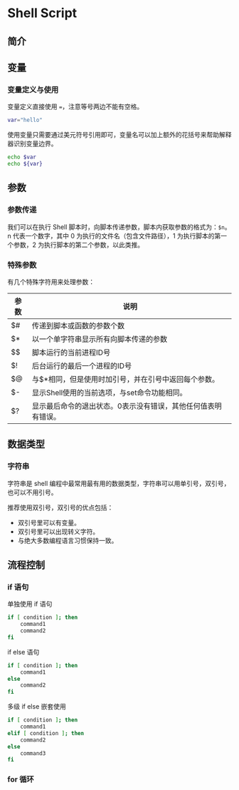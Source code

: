 # Shell Script

## 简介

## 变量

### 变量定义与使用

变量定义直接使用 `=`，注意等号两边不能有空格。

```bash
var="hello"
```

使用变量只需要通过美元符号引用即可，变量名可以加上额外的花括号来帮助解释器识别变量边界。

```bash
echo $var
echo ${var}
```

## 参数

### 参数传递

我们可以在执行 Shell 脚本时，向脚本传递参数，脚本内获取参数的格式为：`$n`。n 代表一个数字，其中 0 为执行的文件名（包含文件路径），1 为执行脚本的第一个参数，2 为执行脚本的第二个参数，以此类推。

### 特殊参数

有几个特殊字符用来处理参数：

| 参数 | 说明                                                         |
| ---- | ------------------------------------------------------------ |
| $#   | 传递到脚本或函数的参数个数                                   |
| $*   | 以一个单字符串显示所有向脚本传递的参数                       |
| $$   | 脚本运行的当前进程ID号                                       |
| $!   | 后台运行的最后一个进程的ID号                                 |
| $@   | 与$*相同，但是使用时加引号，并在引号中返回每个参数。         |
| $-   | 显示Shell使用的当前选项，与set命令功能相同。                 |
| $?   | 显示最后命令的退出状态。0表示没有错误，其他任何值表明有错误。 |

## 数据类型

### 字符串

字符串是 shell 编程中最常用最有用的数据类型，字符串可以用单引号，双引号，也可以不用引号。

推荐使用双引号，双引号的优点包括：

- 双引号里可以有变量。
- 双引号里可以出现转义字符。
- 与绝大多数编程语言习惯保持一致。

## 流程控制

### if 语句

单独使用 if 语句

```bash
if [ condition ]; then
	command1
	command2
fi
```

if else 语句

```bash
if [ condition ]; then
	command1
else
	command2
fi
```

多级 if else 嵌套使用

```bash
if [ condition ]; then
	command1
elif [ condition ]; then
	command2
else
	command3
fi
```



### for 循环

